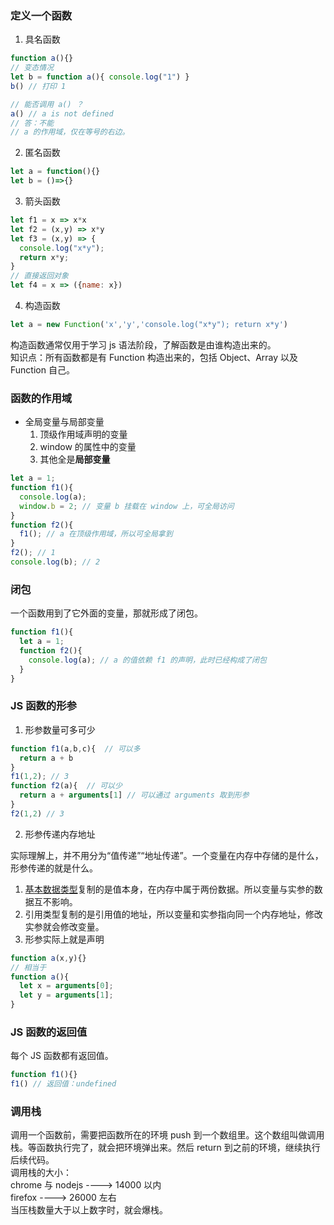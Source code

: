 <a name="V9J7v"></a>
### 定义一个函数
1. 具名函数
```javascript
function a(){}
// 变态情况
let b = function a(){ console.log("1") }
b() // 打印 1

// 能否调用 a() ？
a() // a is not defined
// 答：不能
// a 的作用域，仅在等号的右边。
```

2. 匿名函数
```javascript
let a = function(){}
let b = ()=>{}
```

3. 箭头函数
```javascript
let f1 = x => x*x
let f2 = (x,y) => x*y
let f3 = (x,y) => {
  console.log("x*y");
  return x*y;
}
// 直接返回对象
let f4 = x => ({name: x})
```

4. 构造函数
```javascript
let a = new Function('x','y','console.log("x*y"); return x*y')
```
构造函数通常仅用于学习 js 语法阶段，了解函数是由谁构造出来的。<br />知识点：所有函数都是有 Function 构造出来的，包括 Object、Array 以及 Function 自己。
<a name="HQSnB"></a>
### 函数的作用域

- 全局变量与局部变量
   1. 顶级作用域声明的变量
   1. window 的属性中的变量
   1. 其他全是**局部变量**
```javascript
let a = 1;
function f1(){
  console.log(a);
  window.b = 2; // 变量 b 挂载在 window 上，可全局访问
}
function f2(){
  f1(); // a 在顶级作用域，所以可全局拿到
}
f2(); // 1
console.log(b); // 2
```
<a name="y9t7L"></a>
### 闭包
一个函数用到了它外面的变量，那就形成了闭包。
```javascript
function f1(){
  let a = 1;
  function f2(){
    console.log(a); // a 的值依赖 f1 的声明，此时已经构成了闭包
  }
}
```
<a name="iH0lE"></a>
### JS 函数的形参

1. 形参数量可多可少
```javascript
function f1(a,b,c){  // 可以多
  return a + b
}
f1(1,2); // 3
function f2(a){  // 可以少
  return a + arguments[1] // 可以通过 arguments 取到形参
}
f2(1,2) // 3
```

2. 形参传递内存地址

实际理解上，并不用分为“值传递”“地址传递”。一个变量在内存中存储的是什么，形参传递的就是什么。

   1. [基本数据类型](https://www.yuque.com/rakkael/td3nmt/lp31kg)复制的是值本身，在内存中属于两份数据。所以变量与实参的数据互不影响。
   1. 引用类型复制的是引用值的地址，所以变量和实参指向同一个内存地址，修改实参就会修改变量。
3. 形参实际上就是声明
```javascript
function a(x,y){}
// 相当于
function a(){
  let x = arguments[0];
  let y = arguments[1];
}
```
<a name="m9pPU"></a>
### JS 函数的返回值
每个 JS 函数都有返回值。
```javascript
function f1(){}
f1() // 返回值：undefined
```
<a name="fX2D7"></a>
### 调用栈
调用一个函数前，需要把函数所在的环境 push 到一个数组里。这个数组叫做调用栈。等函数执行完了，就会把环境弹出来。然后 return 到之前的环境，继续执行后续代码。<br />调用栈的大小：<br />chrome 与 nodejs ----> 14000 以内<br />firefox ----> 26000 左右<br />当压栈数量大于以上数字时，就会爆栈。
